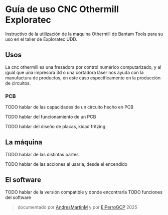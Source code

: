 # Guía de uso CNC Othermill Exploratec
Instructivo de la utilización de la maquina Othermill de Bantam Tools para su uso en el taller de Exploratec UDD.

## Usos
La cnc othermill es una fresadora por control numérico computarizado, y al igual que una impresora 3d o una cortadora láser nos ayuda con la manufactura de productos, en este caso específicamente en la producción de circuitos.

### PCB
TODO hablar de las capacidades de un circuito hecho en PCB

TODO hablar del funcionamiento de un PCB

TODO hablar del diseño de placas, kicad fritzing

## La máquina
TODO hablar de las distintas partes

TODO hablar de las acciones al usarla, desde el encendido

## El software
TODO hablar de la versión compatible y donde encontrarla
TODO funciones del software


>documentado por [AndresMartinM](https://github.com/AndresMartinM) y por [ElPerroGCP](https://github.com/ElPerroGCP) 2025
